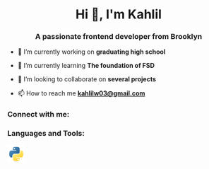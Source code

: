 <h1 align="center">Hi 👋, I'm Kahlil</h1>
<h3 align="center">A passionate frontend developer from Brooklyn</h3>

- 🔭 I’m currently working on **graduating high school**

- 🌱 I’m currently learning **The foundation of FSD**

- 👯 I’m looking to collaborate on **several projects**

- 📫 How to reach me **kahlilw03@gmail.com**

<h3 align="left">Connect with me:</h3>
<p align="left">
</p>

<h3 align="left">Languages and Tools:</h3>
<p align="left"> <a href="https://www.python.org" target="_blank" rel="noreferrer"> <img src="https://raw.githubusercontent.com/devicons/devicon/master/icons/python/python-original.svg" alt="python" width="40" height="40"/> </a> </p>
